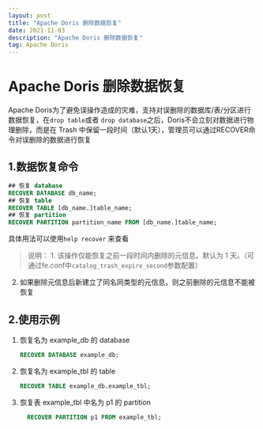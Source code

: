 ```yaml
---
layout: post
title: "Apache Doris 删除数据恢复"
date: 2021-11-03
description: "Apache Doris 删除数据恢复"
tag: Apache Doris
---
```

# Apache Doris 删除数据恢复

Apache Doris为了避免误操作造成的灾难，支持对误删除的数据库/表/分区进行数据恢复，在`drop table`或者 `drop database`之后，Doris不会立刻对数据进行物理删除，而是在 Trash 中保留一段时间（默认1天），管理员可以通过RECOVER命令对误删除的数据进行恢复

## 1.数据恢复命令

```sql
## 恢复 database
RECOVER DATABASE db_name;
## 恢复 table
RECOVER TABLE [db_name.]table_name;
## 恢复 partition
RECOVER PARTITION partition_name FROM [db_name.]table_name;
```

具体用法可以使用`help recover` 来查看

>说明：
     1. 该操作仅能恢复之前一段时间内删除的元信息。默认为 1 天。（可通过fe.conf中`catalog_trash_expire_second`参数配置）

  2. 如果删除元信息后新建立了同名同类型的元信息，则之前删除的元信息不能被恢复



## 2.使用示例

 1. 恢复名为 example_db 的 database
    
      ```sql
      RECOVER DATABASE example_db;
      ```
      
2. 恢复名为 example_tbl 的 table

   ```sql
   RECOVER TABLE example_db.example_tbl;
   ```
   
3. 恢复表 example_tbl 中名为 p1 的 partition
   
   ```sql
     RECOVER PARTITION p1 FROM example_tbl;
   ```
   
   
